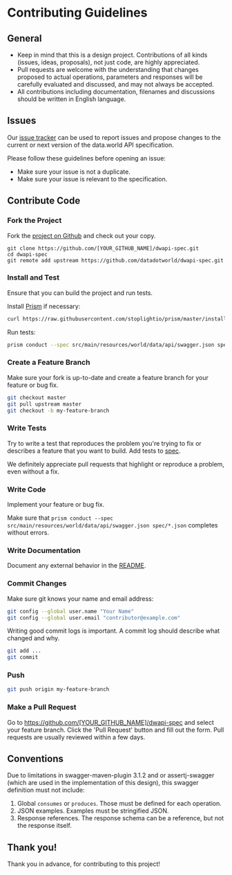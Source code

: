 # Contributing Guidelines

## General

* Keep in mind that this is a design project. Contributions of all kinds (issues, ideas, 
proposals), not just code, are highly appreciated.
* Pull requests are welcome with the understanding that changes proposed to actual operations, 
parameters and responses will be carefully evaluated and discussed, and may not always be accepted.
* All contributions including documentation, filenames and discussions should be written in English language.

## Issues

Our [issue tracker](https://github.com/datadotworld/dwapi-specs/issues) can be used to report 
issues and propose changes to the current or next version of the data.world API specification.

Please follow these guidelines before opening an issue:
* Make sure your issue is not a duplicate.
* Make sure your issue is relevant to the specification.

## Contribute Code

### Fork the Project

Fork the [project on Github](https://github.com/datadotworld/dwapi-spec) and check out your copy.

```
git clone https://github.com/[YOUR_GITHUB_NAME]/dwapi-spec.git
cd dwapi-spec
git remote add upstream https://github.com/datadotworld/dwapi-spec.git
```

### Install and Test

Ensure that you can build the project and run tests.

Install [Prism](http://stoplight.io/platform/prism/) if necessary:
```bash
curl https://raw.githubusercontent.com/stoplightio/prism/master/install.sh | sudo sh
```

Run tests:
```bash
prism conduct --spec src/main/resources/world/data/api/swagger.json spec/*.json
```

### Create a Feature Branch

Make sure your fork is up-to-date and create a feature branch for your feature or bug fix.

```bash
git checkout master
git pull upstream master
git checkout -b my-feature-branch
```

### Write Tests

Try to write a test that reproduces the problem you're trying to fix or describes a feature that you want to build. Add tests to [spec](spec).

We definitely appreciate pull requests that highlight or reproduce a problem, even without a fix.

### Write Code

Implement your feature or bug fix.

Make sure that `prism conduct --spec src/main/resources/world/data/api/swagger.json spec/*.json` completes without errors.

### Write Documentation

Document any external behavior in the [README](README.md).

### Commit Changes

Make sure git knows your name and email address:

```bash
git config --global user.name "Your Name"
git config --global user.email "contributor@example.com"
```

Writing good commit logs is important. A commit log should describe what changed and why.

```bash
git add ...
git commit
```

### Push

```bash
git push origin my-feature-branch
```

### Make a Pull Request

Go to https://github.com/[YOUR_GITHUB_NAME]/dwapi-spec and select your feature branch. Click the 'Pull Request' button and fill out the form. Pull requests are usually reviewed within a few days.

## Conventions

Due to limitations in swagger-maven-plugin 3.1.2 and or assertj-swagger (which are used in the 
implementation of this design), this swagger definition 
must not include:

1. Global `consumes` or `produces`. Those must be defined for each operation.
2. JSON examples. Examples must be stringified JSON.
3. Response references. The response schema can be a reference, but not the response itself.

## Thank you!

Thank you in advance, for contributing to this project!
